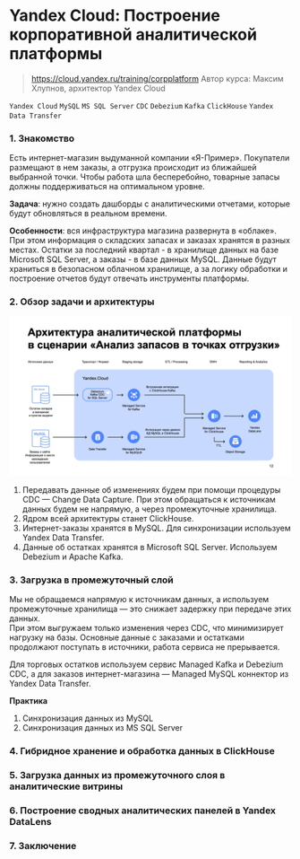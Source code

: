 # Yandex Cloud: Построение корпоративной аналитической платформы
> https://cloud.yandex.ru/training/corpplatform
> Автор курса: Максим Хлупнов, архитектор Yandex Cloud

`Yandex Cloud` `MySQL` `MS SQL Server` `CDC` `Debezium` `Kafka` `ClickHouse` `Yandex Data Transfer`

### 1. Знакомство
Есть интернет-магазин выдуманной компании «Я-Пример».
Покупатели размещают в нем заказы, а отгрузка происходит из ближайшей выбранной точки.
Чтобы работа шла бесперебойно, товарные запасы должны поддерживаться на оптимальном уровне.

**Задача**: нужно создать дашборды с аналитическими отчетами, которые будут обновляться в реальном времени. 

**Особенности**: вся инфраструктура магазина развернута в «облаке». 
При этом информация о складских запасах и заказах хранятся в разных местах. 
Остатки за последний квартал - в хранилище данных на базе Microsoft SQL Server, а заказы - в базе данных MySQL.
Данные будут храниться в безопасном облачном хранилище, а за логику обработки и 
построение отчетов будут отвечать инструменты платформы. 

### 2. Обзор задачи и архитектуры
![Архитектура платформы](platform_architecture.png)
1. Передавать данные об изменениях будем при помощи процедуры CDC — Change Data Capture. 
   При этом обращаться к источникам данных будем не напрямую, а через промежуточные хранилища.
2. Ядром всей архитектуры станет ClickHouse.
3. Интернет-заказы хранятся в MySQL. Для синхронизации используем Yandex Data Transfer.
4. Данные об остатках хранятся в Microsoft SQL Server. Используем Debezium и Apache Kafka.

### 3. Загрузка в промежуточный слой
Мы не обращаемся напрямую к источникам данных, а используем промежуточные хранилища — это 
снижает задержку при передаче этих данных.  
При этом выгружаем только изменения через CDC, что минимизирует нагрузку на базы. 
Основные данные с заказами и остатками продолжают поступать в источники, работа сервиса не прерывается.

Для торговых остатков используем сервис Managed Kafka и Debezium CDC, 
а для заказов интернет-магазина — Managed MySQL коннектор из Yandex Data Transfer.

**Практика** <br>
1. Синхронизация данных из MySQL
2. Синхронизация данных из MS SQL Server



### 4. Гибридное хранение и обработка данных в ClickHouse
### 5. Загрузка данных из промежуточного слоя в аналитические витрины
### 6. Построение сводных аналитических панелей в Yandex DataLens
### 7. Заключение
